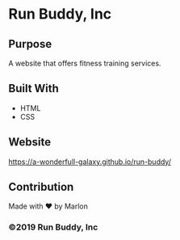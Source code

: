 # Run Buddy, Inc

## Purpose
A website that offers fitness training services. 

## Built With
* HTML
* CSS

## Website
https://a-wonderfull-galaxy.github.io/run-buddy/

## Contribution
Made with ❤️ by Marlon

### ©️2019 Run Buddy, Inc 
